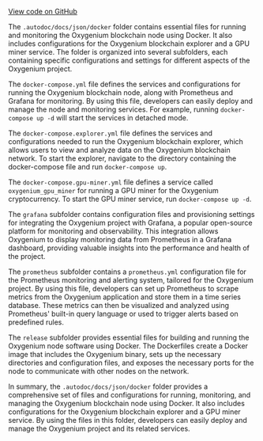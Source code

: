 [View code on GitHub](https://github.com/oxygenium/oxygenium/.autodoc/docs/json/docker)

The `.autodoc/docs/json/docker` folder contains essential files for running and monitoring the Oxygenium blockchain node using Docker. It also includes configurations for the Oxygenium blockchain explorer and a GPU miner service. The folder is organized into several subfolders, each containing specific configurations and settings for different aspects of the Oxygenium project.

The `docker-compose.yml` file defines the services and configurations for running the Oxygenium blockchain node, along with Prometheus and Grafana for monitoring. By using this file, developers can easily deploy and manage the node and monitoring services. For example, running `docker-compose up -d` will start the services in detached mode.

The `docker-compose.explorer.yml` file defines the services and configurations needed to run the Oxygenium blockchain explorer, which allows users to view and analyze data on the Oxygenium blockchain network. To start the explorer, navigate to the directory containing the docker-compose file and run `docker-compose up`.

The `docker-compose.gpu-miner.yml` file defines a service called `oxygenium_gpu_miner` for running a GPU miner for the Oxygenium cryptocurrency. To start the GPU miner service, run `docker-compose up -d`.

The `grafana` subfolder contains configuration files and provisioning settings for integrating the Oxygenium project with Grafana, a popular open-source platform for monitoring and observability. This integration allows Oxygenium to display monitoring data from Prometheus in a Grafana dashboard, providing valuable insights into the performance and health of the project.

The `prometheus` subfolder contains a `prometheus.yml` configuration file for the Prometheus monitoring and alerting system, tailored for the Oxygenium project. By using this file, developers can set up Prometheus to scrape metrics from the Oxygenium application and store them in a time series database. These metrics can then be visualized and analyzed using Prometheus' built-in query language or used to trigger alerts based on predefined rules.

The `release` subfolder provides essential files for building and running the Oxygenium node software using Docker. The Dockerfiles create a Docker image that includes the Oxygenium binary, sets up the necessary directories and configuration files, and exposes the necessary ports for the node to communicate with other nodes on the network.

In summary, the `.autodoc/docs/json/docker` folder provides a comprehensive set of files and configurations for running, monitoring, and managing the Oxygenium blockchain node using Docker. It also includes configurations for the Oxygenium blockchain explorer and a GPU miner service. By using the files in this folder, developers can easily deploy and manage the Oxygenium project and its related services.
